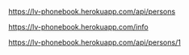 https://lv-phonebook.herokuapp.com/api/persons

https://lv-phonebook.herokuapp.com/info

https://lv-phonebook.herokuapp.com/api/persons/1
